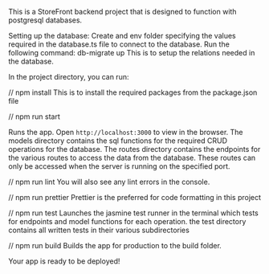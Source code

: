 This is a StoreFront backend project that is designed to function with postgresql databases.

Setting up the database:
Create and env folder specifying the values required in the database.ts file to connect to the database.
Run the following command: db-migrate up
This is to setup the relations needed in the database.

In the project directory, you can run:

// npm install
This is to install the required packages from the package.json file

// npm run start

Runs the app. Open `http://localhost:3000` to view in the browser.
The models directory contains the sql functions for the required CRUD operations for the database.
The routes directory contains the endpoints for the various routes to access the data from the database. These routes can only be accessed when the server is running on the specified port.

// npm run lint
You will also see any lint errors in the console.

// npm run prettier
Prettier is the preferred for code formatting in this project

// npm run test
Launches the jasmine test runner in the terminal which tests for endpoints and model functions for each operation.
the test directory contains all written tests in their various subdirectories

// npm run build
Builds the app for production to the build folder.

Your app is ready to be deployed!
